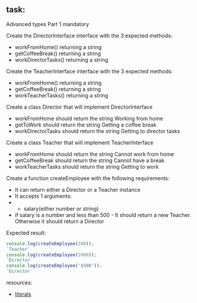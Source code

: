 ## task:
Advanced types Part 1
mandatory

Create the DirectorInterface interface with the 3 expected methods:

* workFromHome() returning a string
* getCoffeeBreak() returning a string
* workDirectorTasks() returning a string

Create the TeacherInterface interface with the 3 expected methods:

* workFromHome() returning a string
* getCoffeeBreak() returning a string
* workTeacherTasks() returning a string

Create a class Director that will implement DirectorInterface

* workFromHome should return the string Working from home
* getToWork should return the string Getting a coffee break
* workDirectorTasks should return the string Getting to director tasks

Create a class Teacher that will implement TeacherInterface

* workFromHome should return the string Cannot work from home
* getCoffeeBreak should return the string Cannot have a break
* workTeacherTasks should return the string Getting to work

Create a function createEmployee with the following requirements:

* It can return either a Director or a Teacher instance
* It accepts 1 arguments:
* * salary(either number or string)
* if salary is a number and less than 500 - It should return a new Teacher. Otherwise it should return a Director

Expected result:

```js
console.log(createEmployee(200));
`Teacher`
console.log(createEmployee(1000));
`Director`
console.log(createEmployee('$500'));
`Director`
```


resources:
* [literals](https://www.youtube.com/watch?v=BmmTQZsKXyw&list=PLDoPjvoNmBAy532K9M_fjiAmrJ0gkCyLJ&index=14)
